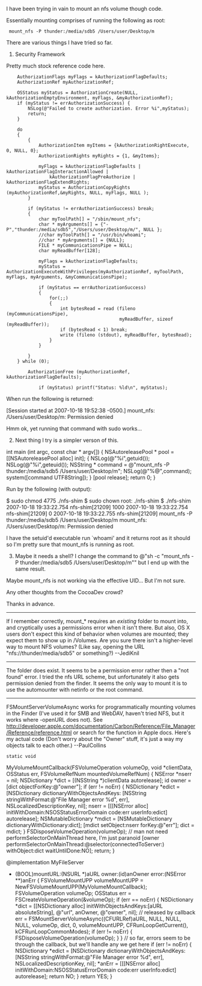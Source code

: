 I have been trying in vain to mount an nfs volume though code. 

Essentially mounting comprises of running the following as root:

     mount_nfs -P thunder:/media/sdb5 /Users/user/Desktop/m 

There are various things I have tried so far.

1) Security Framework

Pretty much stock reference code here.

    

		AuthorizationFlags myFlags = kAuthorizationFlagDefaults;
		AuthorizationRef myAuthorizationRef;
				
		OSStatus myStatus = AuthorizationCreate(NULL, kAuthorizationEmptyEnvironment, myFlags, &myAuthorizationRef);
		if (myStatus != errAuthorizationSuccess) {
			NSLog(@"Failed to create authorization. Error %i",myStatus);
			return;
		}
		
		do
		{
			{
				AuthorizationItem myItems = {kAuthorizationRightExecute, 0, NULL, 0};
				AuthorizationRights myRights = {1, &myItems};
			
				myFlags = kAuthorizationFlagDefaults | kAuthorizationFlagInteractionAllowed |
					kAuthorizationFlagPreAuthorize | kAuthorizationFlagExtendRights;
				myStatus = AuthorizationCopyRights (myAuthorizationRef,&myRights, NULL, myFlags, NULL );
			}
			
			if (myStatus != errAuthorizationSuccess) break;
			{
				char myToolPath[] = "/sbin/mount_nfs";
				char * myArguments[] = {"-P","thunder:/media/sdb5","/Users/user/Desktop/m/", NULL };
				//char myToolPath[] = "/usr/bin/whoami";
				//char * myArguments[] = {NULL};
				FILE * myCommunicationsPipe = NULL;
				char myReadBuffer[128];
				
				myFlags = kAuthorizationFlagDefaults;
				myStatus = AuthorizationExecuteWithPrivileges(myAuthorizationRef, myToolPath, myFlags, myArguments, &myCommunicationsPipe);
				
				if (myStatus == errAuthorizationSuccess)
				{
					for(;;)
					{
						int bytesRead = read (fileno (myCommunicationsPipe),
											  myReadBuffer, sizeof (myReadBuffer));
						if (bytesRead < 1) break;
						write (fileno (stdout), myReadBuffer, bytesRead);
					}
				}
				
			}
		} while (0);
			
			AuthorizationFree (myAuthorizationRef, kAuthorizationFlagDefaults);
				
				if (myStatus) printf("Status: %ld\n", myStatus);


When run the following is returned:

[Session started at 2007-10-18 19:52:38 -0500.]
mount_nfs: /Users/user/Desktop/m: Permission denied

Hmm ok, yet running that command with sudo works...

2) Next thing I try is a simpler verson of this.

    
int main (int argc, const char * argv[])
{
    NSAutoreleasePool * pool = [[NSAutoreleasePool alloc] init];
	{
		NSLog(@"%i",getuid());
		NSLog(@"%i",geteuid());
		NSString * command = @"mount_nfs -P thunder:/media/sdb5 /Users/user/Desktop/m";
		NSLog(@"%@",command);
		system([command UTF8String]);
	}
    [pool release];
    return 0;
}


Run by the following (with output):
    
$ sudo chmod 4775 ./nfs-shim 
$ sudo chown root: ./nfs-shim
$ ./nfs-shim
2007-10-18 19:33:22.754 nfs-shim[21209] 1000
2007-10-18 19:33:22.754 nfs-shim[21209] 0
2007-10-18 19:33:22.755 nfs-shim[21209] mount_nfs -P thunder:/media/sdb5 /Users/user/Desktop/m
mount_nfs: /Users/user/Desktop/m: Permission denied


I have the setuid'd executable run `whoami' and it returns root as it should so I'm pretty sure that mount_nfs is running as root.

3) Maybe it needs a shell? I change the command to @"sh -c \"mount_nfs -P thunder:/media/sdb5 /Users/user/Desktop/m\"" but I end up with the same result.

Maybe mount_nfs is not working via the effective UID... But I'm not sure.

Any other thoughts from the CocoaDev crowd?

Thanks in advance.

----
If I remember correctly, mount_* requires an *existing* folder to mount into, and cryptically uses a permissions error when it isn't there. But also, OS X users don't expect this kind of behavior when volumes are mounted; they expect them to show up in /Volumes. Are you sure there isn't a higher-level way to mount NFS volumes? (Like say, opening the URL "nfs://thunder/media/sdb5" or something?) --JediKnil

----

The folder does exist. It seems to be a permission error rather then a "not found" error. I tried the nfs URL scheme, but unfortunately it also gets permission denied from the finder. It seems the only way to mount it is to use the automounter with netinfo or the root command.

----

FSMountServerVolumeAsync works for programmatically mounting volumes in the Finder (I've used it for SMB and WebDAV, haven't tried NFS, but it works where -openURL does not). See http://developer.apple.com/documentation/Carbon/Reference/File_Manager/Reference/reference.html or search for the function in Apple docs. Here's my actual code (Don't worry about the "Owner" stuff, it's just a way my objects talk to each other.) --PaulCollins

    static void
MyVolumeMountCallback(FSVolumeOperation volumeOp, void *clientData, OSStatus err, FSVolumeRefNum mountedVolumeRefNum)
{
	NSError *nserr = nil;
	NSDictionary *dict = [(NSString *)clientData autorelease];
	id owner = [dict objectForKey:@"owner"];
	if (err != noErr) {
		NSDictionary *edict = [NSDictionary dictionaryWithObjectsAndKeys: [NSString stringWithFormat:@"File Manager error %d", err], NSLocalizedDescriptionKey, nil];
		nserr = [[[NSError alloc] initWithDomain:NSOSStatusErrorDomain code:err userInfo:edict] autorelease];
		NSMutableDictionary *mdict = [NSMutableDictionary dictionaryWithDictionary:dict];
		[mdict setObject:nserr forKey:@"err"];
		dict = mdict;
	}
    FSDisposeVolumeOperation(volumeOp);
       // man not need performSelectorOnMainThread here, I'm just paranoid
	[owner performSelectorOnMainThread:@selector(connectedToServer:) withObject:dict waitUntilDone:NO];
    return;
}

@implementation MyFileServer

+ (BOOL)mountURL:(NSURL *)aURL owner:(id)anOwner error:(NSError **)anErr {
	FSVolumeMountUPP volumeMountUPP = NewFSVolumeMountUPP(MyVolumeMountCallback);
	FSVolumeOperation volumeOp;
	OSStatus err = FSCreateVolumeOperation(&volumeOp);
	if (err == noErr) {
		NSDictionary *dict = [[NSDictionary alloc] initWithObjectsAndKeys:[aURL absoluteString], @"url", anOwner, @"owner", nil]; // released by callback
		err = FSMountServerVolumeAsync((CFURLRef)aURL, NULL, NULL, NULL, volumeOp, dict, 0, volumeMountUPP, CFRunLoopGetCurrent(), kCFRunLoopCommonModes);
		if (err != noErr) {
            FSDisposeVolumeOperation(volumeOp);
        }
	}
	// so far, errors seem to be through the callback, but we'll handle any we get here
	if (err != noErr) {
		NSDictionary *edict = [NSDictionary dictionaryWithObjectsAndKeys: [NSString stringWithFormat:@"File Manager error %d", err], NSLocalizedDescriptionKey, nil];
		*anErr = [[[NSError alloc] initWithDomain:NSOSStatusErrorDomain code:err userInfo:edict] autorelease];
		return NO;
	}
	return YES;
}
